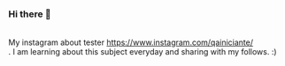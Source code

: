 ### Hi there 👋

<br>My instagram about tester https://www.instagram.com/qainiciante/<br />.
I am learning about this subject everyday and sharing with my follows. :)

<!--
**Srjordao/Srjordao** is a ✨ _special_ ✨ repository because its `README.md` (this file) appears on your GitHub profile.

Here are some ideas to get you started:



- 🔭 I’m currently working on ...
- 🌱 I’m currently learning ...
- 👯 I’m looking to collaborate on ...
- 🤔 I’m looking for help with ...
- 💬 Ask me about ...
- 📫 How to reach me: ...
- 😄 Pronouns: ...
- ⚡ Fun fact: ...
-->
